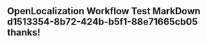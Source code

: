 <properties
ms.topic="hero-topic"
ms.test1="hero-topic"
ms.test2="test"/>

## OpenLocalization Workflow Test MarkDown d1513354-8b72-424b-b5f1-88e71665cb05 thanks!
